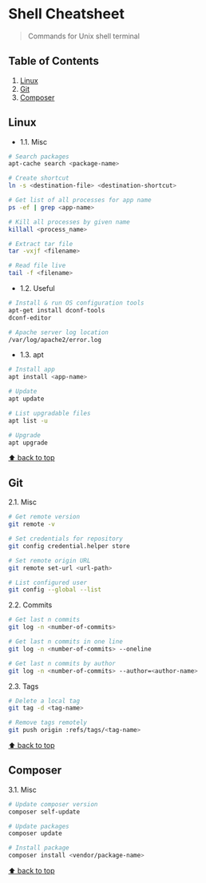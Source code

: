 # Shell Cheatsheet
> Commands for Unix shell terminal

## Table of Contents

1. [Linux](#linux)
1. [Git](#git)
1. [Composer](#composer)

## Linux

* 1.1. Misc

```bash
# Search packages
apt-cache search <package-name>

# Create shortcut
ln -s <destination-file> <destination-shortcut>

# Get list of all processes for app name
ps -ef | grep <app-name>

# Kill all processes by given name
killall <process_name>

# Extract tar file
tar -vxjf <filename>

# Read file live
tail -f <filename>
```

* 1.2. Useful

```bash
# Install & run OS configuration tools
apt-get install dconf-tools
dconf-editor

# Apache server log location
/var/log/apache2/error.log
```

* 1.3. apt

```bash
# Install app
apt install <app-name>

# Update
apt update

# List upgradable files
apt list -u

# Upgrade
apt upgrade
```

[⬆ back to top](#table-of-contents)

## Git

2.1. Misc

```bash
# Get remote version
git remote -v

# Set credentials for repository
git config credential.helper store

# Set remote origin URL
git remote set-url <url-path>

# List configured user
git config --global --list
```

2.2. Commits

```bash
# Get last n commits
git log -n <number-of-commits>

# Get last n commits in one line
git log -n <number-of-commits> --oneline

# Get last n commits by author
git log -n <number-of-commits> --author=<author-name>
```

2.3. Tags

```bash
# Delete a local tag
git tag -d <tag-name>

# Remove tags remotely
git push origin :refs/tags/<tag-name>
```

[⬆ back to top](#table-of-contents)

## Composer

3.1. Misc

```bash
# Update composer version
composer self-update

# Update packages
composer update

# Install package
composer install <vendor/package-name>
```

[⬆ back to top](#table-of-contents)
